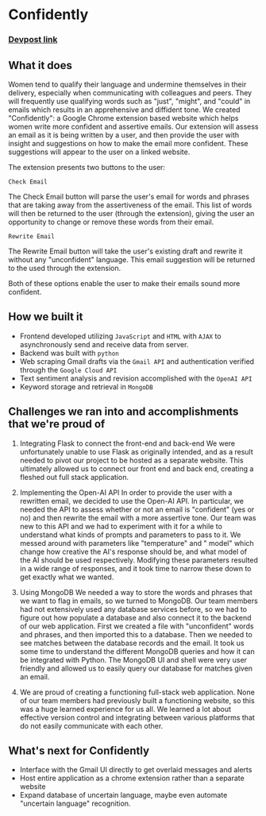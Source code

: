 # Confidently

### [Devpost link](https://devpost.com/software/ok-yraxed)

## What it does
Women tend to qualify their language and undermine themselves in their delivery, especially when communicating with colleagues and peers. They will frequently use qualifying words such as "just", "might", and "could" in emails which results in an apprehensive and diffident tone. We created "Confidently": a Google Chrome extension based website which helps women write more confident and assertive emails. Our extension will assess an email as it is being written by a user, and then provide the user with insight and suggestions on how to make the email more confident. These suggestions will appear to the user on a linked website.

The extension presents two buttons to the user:

`Check Email`

The Check Email button will parse the user's email for words and phrases that are taking away from the assertiveness of the email. This list of words will then be returned to the user (through the extension), giving the user an opportunity to change or remove these words from their email.

`Rewrite Email`

The Rewrite Email button will take the user's existing draft and rewrite it without any "unconfident" language. This email suggestion will be returned to the used through the extension.

Both of these options enable the user to make their emails sound more confident.

## How we built it
- Frontend developed utilizing `JavaScript` and `HTML` with `AJAX` to asynchronously send and receive data from server.
- Backend was built with `python`
- Web scraping Gmail drafts via the `Gmail API` and authentication verified through the `Google Cloud API`
- Text sentiment analysis and revision accomplished with the `OpenAI API`
- Keyword storage and retrieval in `MongoDB`

## Challenges we ran into and accomplishments that we're proud of
1. Integrating Flask to connect the front-end and back-end We were unfortunately unable to use Flask as originally intended, and as a result needed to pivot our project to be hosted as a separate website. This ultimately allowed us to connect our front end and back end, creating a fleshed out full stack application.

2. Implementing the Open-AI API In order to provide the user with a rewritten email, we decided to use the Open-AI API. In particular, we needed the API to assess whether or not an email is "confident" (yes or no) and then rewrite the email with a more assertive tone. Our team was new to this API and we had to experiment with it for a while to understand what kinds of prompts and parameters to pass to it. We messed around with parameters like "temperature" and " model" which change how creative the AI's response should be, and what model of the AI should be used respectively. Modifying these parameters resulted in a wide range of responses, and it took time to narrow these down to get exactly what we wanted.

3. Using MongoDB We needed a way to store the words and phrases that we want to flag in emails, so we turned to MongoDB. Our team members had not extensively used any database services before, so we had to figure out how populate a database and also connect it to the backend of our web application. First we created a file with "unconfident" words and phrases, and then imported this to a database. Then we needed to see matches between the database records and the email. It took us some time to understand the different MongoDB queries and how it can be integrated with Python. The MongoDB UI and shell were very user friendly and allowed us to easily query our database for matches given an email.

4. We are proud of creating a functioning full-stack web application. None of our team members had previously built a functioning website, so this was a huge learned experience for us all. We learned a lot about effective version control and integrating between various platforms that do not easily communicate with each other.

## What's next for Confidently
- Interface with the Gmail UI directly to get overlaid messages and alerts
- Host entire application as a chrome extension rather than a separate website
- Expand database of uncertain language, maybe even automate "uncertain language" recognition.


